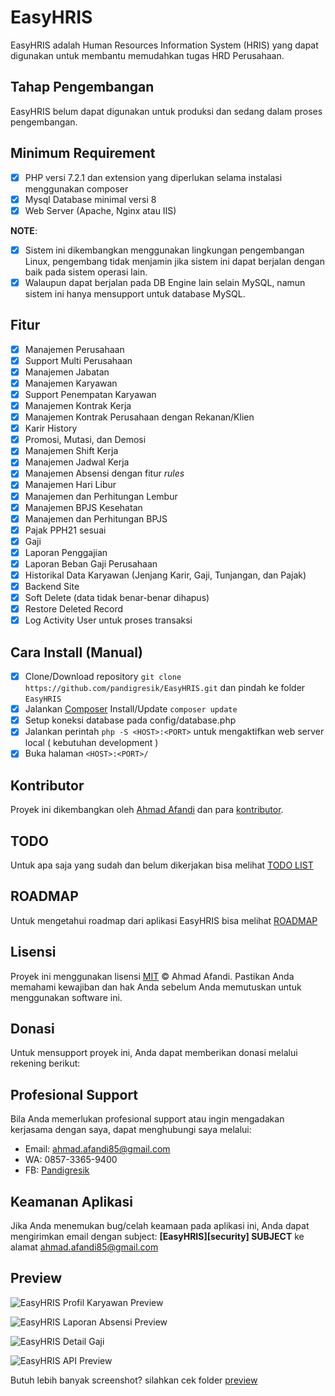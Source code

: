 # EasyHRIS

EasyHRIS adalah Human Resources Information System (HRIS) yang dapat digunakan untuk membantu memudahkan tugas HRD Perusahaan.

## Tahap Pengembangan

EasyHRIS belum dapat digunakan untuk produksi dan sedang dalam proses pengembangan.

## Minimum Requirement

- [x] PHP versi 7.2.1 dan extension yang diperlukan selama instalasi menggunakan composer
- [x] Mysql Database minimal versi 8
- [x] Web Server (Apache, Nginx atau IIS)

**NOTE**:

- [x] Sistem ini dikembangkan menggunakan lingkungan pengembangan Linux, pengembang tidak menjamin jika sistem ini dapat berjalan dengan baik pada sistem operasi lain.
- [x] Walaupun dapat berjalan pada DB Engine lain selain MySQL, namun sistem ini hanya mensupport untuk database MySQL.

## Fitur

- [x] Manajemen Perusahaan
- [x] Support Multi Perusahaan
- [x] Manajemen Jabatan
- [x] Manajemen Karyawan
- [x] Support Penempatan Karyawan
- [x] Manajemen Kontrak Kerja
- [x] Manajemen Kontrak Perusahaan dengan Rekanan/Klien
- [x] Karir History
- [x] Promosi, Mutasi, dan Demosi
- [x] Manajemen Shift Kerja
- [x] Manajemen Jadwal Kerja
- [x] Manajemen Absensi dengan fitur _rules_
- [x] Manajemen Hari Libur
- [x] Manajemen dan Perhitungan Lembur
- [x] Manajemen BPJS Kesehatan
- [x] Manajemen dan Perhitungan BPJS
- [x] Pajak PPH21 sesuai
- [x] Gaji
- [x] Laporan Penggajian
- [x] Laporan Beban Gaji Perusahaan
- [x] Historikal Data Karyawan (Jenjang Karir, Gaji, Tunjangan, dan Pajak)
- [x] Backend Site
- [x] Soft Delete (data tidak benar-benar dihapus)
- [x] Restore Deleted Record
- [x] Log Activity User untuk proses transaksi

## Cara Install (Manual)

- [x] Clone/Download repository `git clone https://github.com/pandigresik/EasyHRIS.git` dan pindah ke folder `EasyHRIS`
- [x] Jalankan [Composer](https://getcomposer.org/download) Install/Update `composer update`
- [x] Setup koneksi database pada config/database.php
- [x] Jalankan perintah `php -S <HOST>:<PORT>` untuk mengaktifkan web server local ( kebutuhan development )
- [x] Buka halaman `<HOST>:<PORT>/`

## Kontributor

Proyek ini dikembangkan oleh [Ahmad Afandi](https://github.com/ppandigresik) dan para [kontributor](https://github.com/pandigresik/EasyHRIS/graphs/contributors).

## TODO

Untuk apa saja yang sudah dan belum dikerjakan bisa melihat [TODO LIST](TODO.md)

## ROADMAP

Untuk mengetahui roadmap dari aplikasi EasyHRIS bisa melihat [ROADMAP](ROADMAP.md)

## Lisensi

Proyek ini menggunakan lisensi [MIT](https://tldrlegal.com/license/mit-license) &copy; Ahmad Afandi.
Pastikan Anda memahami kewajiban dan hak Anda sebelum Anda memutuskan untuk menggunakan software ini.

## Donasi

Untuk mensupport proyek ini, Anda dapat memberikan donasi melalui rekening berikut:

## Profesional Support

Bila Anda memerlukan profesional support atau ingin mengadakan kerjasama dengan saya, dapat menghubungi saya melalui:

- Email: [ahmad.afandi85@gmail.com](mailto:ahmad.afandi85@gmail.com)
- WA: 0857-3365-9400
- FB: [Pandigresik](https://facebook.com/pandi.cerme)

## Keamanan Aplikasi

Jika Anda menemukan bug/celah keamaan pada aplikasi ini, Anda dapat mengirimkan email dengan subject: **[EasyHRIS][security] SUBJECT** ke alamat [ahmad.afandi85@gmail.com](mailto:ahmad.afandi85@gmail.com)

## Preview

![EasyHRIS Profil Karyawan Preview](preview/preview.png)

![EasyHRIS Laporan Absensi Preview](preview/preview2.png)

![EasyHRIS Detail Gaji](preview/penggajian3.png)

![EasyHRIS API Preview](preview/api-preview.png)

Butuh lebih banyak screenshot? silahkan cek folder [preview](preview)
